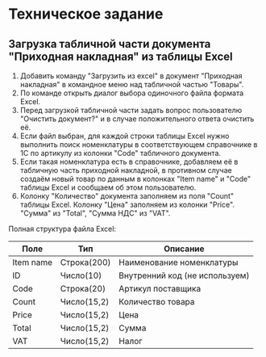 # Техническое задание

## Загрузка табличной части документа "Приходная накладная" из таблицы Excel

1. Добавить команду "Загрузить из excel" в документ "Приходная накладная" в командное меню над табличной частью "Товары".
1. По команде открыть диалог выбора одиночного файла формата Excel.
1. Перед загрузкой табличной части задать вопрос пользователю "Очистить документ?" и в случае положительного ответа очистить её.
1. Если файл выбран, для каждой строки таблицы Excel нужно выполнить поиск номенклатуры в соответствующем справочнике в 1С по артикулу из колонки "Code" табличного документа.
1. Если такая номенклатура есть в справочнике, добавляем её в табличную часть приходной накладной, в противном случае создаём новый товар по данным в колонках "Item name" и "Code" таблицы Excel и сообщаем об этом пользователю.
1. Колонку "Количество" документа заполняем из поля "Count" таблицы Excel. Колонку "Цена" заполняем из колонки "Price". "Сумма" из "Total", "Сумма НДС" из "VAT".

Полная структура файла Excel:

| Поле      | Тип         | Описание                       |
| --------- | ----------- | ------------------------------ |
| Item name | Строка(200) | Наименование номенклатуры      |
| ID        | Число(10)   | Внутренний код (не используем) |
| Code      | Строка(20)  | Артикул поставщика             |
| Count     | Число(15,2) | Количество товара              |
| Price     | Число(15,2) | Цена                           |
| Total     | Число(15,2) | Сумма                          |
| VAT       | Число(15,2) | Налог                          |

